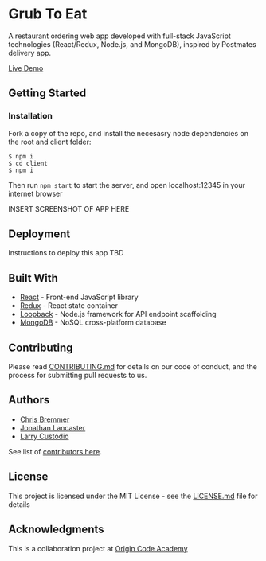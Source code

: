 # Grub To Eat

A restaurant ordering web app developed with full-stack JavaScript technologies (React/Redux, Node.js, and MongoDB), inspired by Postmates delivery app.

[Live Demo](http://bit.ly/IqT6zt)

## Getting Started
### Installation

Fork a copy of the repo, and install the necesasry node dependencies on the root and client folder:
```
$ npm i
$ cd client
$ npm i
```

Then run `npm start` to start the server, and open localhost:12345 in your internet browser

INSERT SCREENSHOT OF APP HERE

## Deployment

Instructions to deploy this app TBD

## Built With

* [React](https://reactjs.org) - Front-end JavaScript library
* [Redux](http://redux.js.org) - React state container
* [Loopback](http://loopback.io/) - Node.js framework for API endpoint scaffolding
* [MongoDB](https://www.mongodb.com/) - NoSQL cross-platform database

## Contributing

Please read [CONTRIBUTING.md](https://gist.github.com/PurpleBooth/b24679402957c63ec426) for details on our code of conduct, and the process for submitting pull requests to us.

## Authors

* [Chris Bremmer](https://github.com/chrisbremmer)
* [Jonathan Lancaster](https://github.com/jcast90)
* [Larry Custodio](https://github.com/larrycustodio)

See list of [contributors here](https://github.com/larrycustodio/grub-to-eat/graphs/contributors).

## License

This project is licensed under the MIT License - see the [LICENSE.md](LICENSE.md) file for details

## Acknowledgments

This is a collaboration project at [Origin Code Academy](http://www.origincodeacademy.com/)
